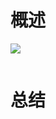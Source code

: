 ﻿---
title: 
date: 2018-04-09
categories: "Java"
tags: "JVM"
---
# 概述
![](http://oxr4g4c3v.bkt.clouddn.com/jvm-neicun2.png)
<!-- more -->

```java
```
# 总结
